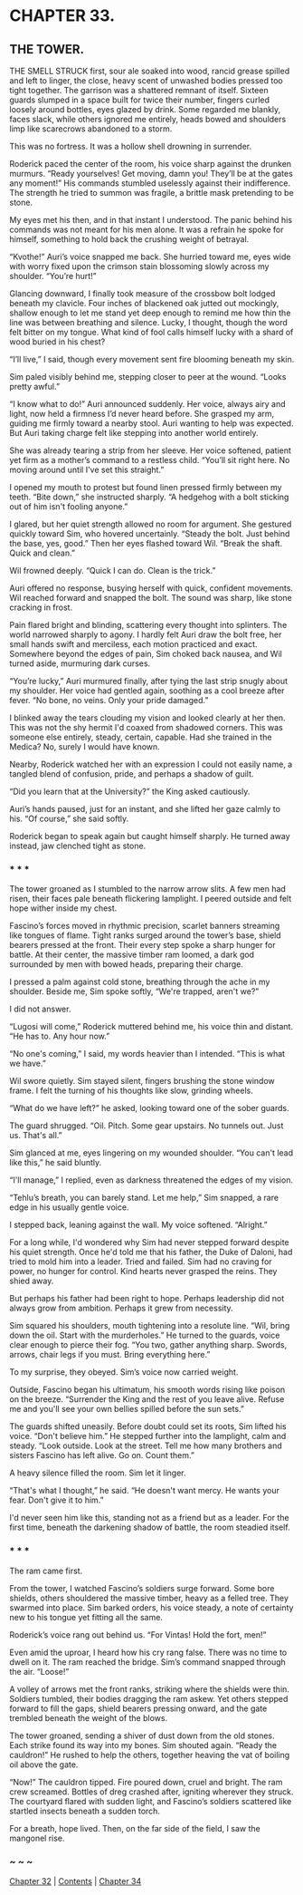 # CHAPTER 33.

## THE TOWER.


THE SMELL STRUCK first, sour ale soaked into wood, rancid grease spilled and left to linger, the close, heavy scent of unwashed bodies pressed too tight together. The garrison was a shattered remnant of itself. Sixteen guards slumped in a space built for twice their number, fingers curled loosely around bottles, eyes glazed by drink. Some regarded me blankly, faces slack, while others ignored me entirely, heads bowed and shoulders limp like scarecrows abandoned to a storm.  

This was no fortress. It was a hollow shell drowning in surrender.  

Roderick paced the center of the room, his voice sharp against the drunken murmurs. “Ready yourselves! Get moving, damn you! They’ll be at the gates any moment!” His commands stumbled uselessly against their indifference. The strength he tried to summon was fragile, a brittle mask pretending to be stone.  

My eyes met his then, and in that instant I understood. The panic behind his commands was not meant for his men alone. It was a refrain he spoke for himself, something to hold back the crushing weight of betrayal.  

“Kvothe!” Auri’s voice snapped me back. She hurried toward me, eyes wide with worry fixed upon the crimson stain blossoming slowly across my shoulder. “You’re hurt!”  

Glancing downward, I finally took measure of the crossbow bolt lodged beneath my clavicle. Four inches of blackened oak jutted out mockingly, shallow enough to let me stand yet deep enough to remind me how thin the line was between breathing and silence. Lucky, I thought, though the word felt bitter on my tongue. What kind of fool calls himself lucky with a shard of wood buried in his chest?  

“I’ll live,” I said, though every movement sent fire blooming beneath my skin.  

Sim paled visibly behind me, stepping closer to peer at the wound. “Looks pretty awful.”  

“I know what to do!” Auri announced suddenly. Her voice, always airy and light, now held a firmness I’d never heard before. She grasped my arm, guiding me firmly toward a nearby stool. Auri wanting to help was expected. But Auri taking charge felt like stepping into another world entirely.  

She was already tearing a strip from her sleeve. Her voice softened, patient yet firm as a mother’s command to a restless child. “You’ll sit right here. No moving around until I've set this straight.”  

I opened my mouth to protest but found linen pressed firmly between my teeth. “Bite down,” she instructed sharply. “A hedgehog with a bolt sticking out of him isn't fooling anyone.”  

I glared, but her quiet strength allowed no room for argument. She gestured quickly toward Sim, who hovered uncertainly. “Steady the bolt. Just behind the base, yes, good.” Then her eyes flashed toward Wil. “Break the shaft. Quick and clean.”  

Wil frowned deeply. “Quick I can do. Clean is the trick.”  

Auri offered no response, busying herself with quick, confident movements. Wil reached forward and snapped the bolt. The sound was sharp, like stone cracking in frost.  

Pain flared bright and blinding, scattering every thought into splinters. The world narrowed sharply to agony. I hardly felt Auri draw the bolt free, her small hands swift and merciless, each motion practiced and exact. Somewhere beyond the edges of pain, Sim choked back nausea, and Wil turned aside, murmuring dark curses.  

“You’re lucky,” Auri murmured finally, after tying the last strip snugly about my shoulder. Her voice had gentled again, soothing as a cool breeze after fever. “No bone, no veins. Only your pride damaged.”  

I blinked away the tears clouding my vision and looked clearly at her then. This was not the shy hermit I'd coaxed from shadowed corners. This was someone else entirely, steady, certain, capable. Had she trained in the Medica? No, surely I would have known.  

Nearby, Roderick watched her with an expression I could not easily name, a tangled blend of confusion, pride, and perhaps a shadow of guilt.  

“Did you learn that at the University?” the King asked cautiously.  

Auri’s hands paused, just for an instant, and she lifted her gaze calmly to his. “Of course,” she said softly.  

Roderick began to speak again but caught himself sharply. He turned away instead, jaw clenched tight as stone.  

### * * *

The tower groaned as I stumbled to the narrow arrow slits. A few men had risen, their faces pale beneath flickering lamplight. I peered outside and felt hope wither inside my chest.  

Fascino’s forces moved in rhythmic precision, scarlet banners streaming like tongues of flame. Tight ranks surged around the tower’s base, shield bearers pressed at the front. Their every step spoke a sharp hunger for battle. At their center, the massive timber ram loomed, a dark god surrounded by men with bowed heads, preparing their charge.  

I pressed a palm against cold stone, breathing through the ache in my shoulder. Beside me, Sim spoke softly, “We're trapped, aren't we?”  

I did not answer.  

“Lugosi will come,” Roderick muttered behind me, his voice thin and distant. “He has to. Any hour now.”  

“No one's coming,” I said, my words heavier than I intended. “This is what we have.”  

Wil swore quietly. Sim stayed silent, fingers brushing the stone window frame. I felt the turning of his thoughts like slow, grinding wheels.  

“What do we have left?” he asked, looking toward one of the sober guards.  

The guard shrugged. “Oil. Pitch. Some gear upstairs. No tunnels out. Just us. That's all.”  

Sim glanced at me, eyes lingering on my wounded shoulder. “You can't lead like this,” he said bluntly.  

“I'll manage,” I replied, even as darkness threatened the edges of my vision.  

“Tehlu’s breath, you can barely stand. Let me help,” Sim snapped, a rare edge in his usually gentle voice.  

I stepped back, leaning against the wall. My voice softened. “Alright.”  

For a long while, I'd wondered why Sim had never stepped forward despite his quiet strength. Once he'd told me that his father, the Duke of Daloni, had tried to mold him into a leader. Tried and failed. Sim had no craving for power, no hunger for control. Kind hearts never grasped the reins. They shied away.  

But perhaps his father had been right to hope. Perhaps leadership did not always grow from ambition. Perhaps it grew from necessity.  

Sim squared his shoulders, mouth tightening into a resolute line. “Wil, bring down the oil. Start with the murderholes.” He turned to the guards, voice clear enough to pierce their fog. “You two, gather anything sharp. Swords, arrows, chair legs if you must. Bring everything here.”  

To my surprise, they obeyed. Sim’s voice now carried weight.  

Outside, Fascino began his ultimatum, his smooth words rising like poison on the breeze. “Surrender the King and the rest of you leave alive. Refuse me and you'll see your own bellies spilled before the sun sets.”  

The guards shifted uneasily. Before doubt could set its roots, Sim lifted his voice. “Don't believe him.” He stepped further into the lamplight, calm and steady. “Look outside. Look at the street. Tell me how many brothers and sisters Fascino has left alive. Go on. Count them.”  

A heavy silence filled the room. Sim let it linger.  

“That's what I thought,” he said. “He doesn't want mercy. He wants your fear. Don't give it to him.”  

I'd never seen him like this, standing not as a friend but as a leader. For the first time, beneath the darkening shadow of battle, the room steadied itself.  

### * * *

The ram came first.  

From the tower, I watched Fascino’s soldiers surge forward. Some bore shields, others shouldered the massive timber, heavy as a felled tree. They swarmed into place. Sim barked orders, his voice steady, a note of certainty new to his tongue yet fitting all the same.  

Roderick’s voice rang out behind us. “For Vintas! Hold the fort, men!”  

Even amid the uproar, I heard how his cry rang false. There was no time to dwell on it. The ram reached the bridge. Sim’s command snapped through the air. “Loose!”  

A volley of arrows met the front ranks, striking where the shields were thin. Soldiers tumbled, their bodies dragging the ram askew. Yet others stepped forward to fill the gaps, shield bearers pressing onward, and the gate trembled beneath the weight of the blows.  

The tower groaned, sending a shiver of dust down from the old stones. Each strike found its way into my bones. Sim shouted again. “Ready the cauldron!” He rushed to help the others, together heaving the vat of boiling oil above the gate.  

“Now!” The cauldron tipped. Fire poured down, cruel and bright. The ram crew screamed. Bottles of dreg crashed after, igniting wherever they struck. The courtyard flared with sudden light, and Fascino’s soldiers scattered like startled insects beneath a sudden torch.  

For a breath, hope lived. Then, on the far side of the field, I saw the mangonel rise.  

### ~ ~ ~

[Chapter 32](CHAPTER_32.md) | [Contents](Contents.md) | [Chapter 34](CHAPTER_34.md)
